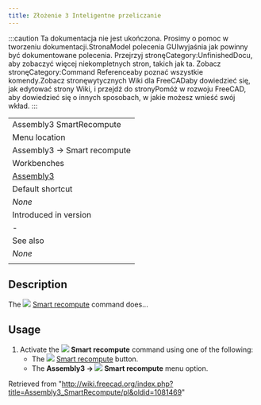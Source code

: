 ```yaml
---
title: Złożenie 3 Inteligentne przeliczanie
---
```

:::caution
Ta dokumentacja nie jest ukończona. Prosimy o pomoc w tworzeniu dokumentacji.StronaModel polecenia GUIwyjaśnia jak powinny być dokumentowane polecenia. Przejrzyj stronęCategory:UnfinishedDocu, aby zobaczyć więcej niekompletnych stron, takich jak ta. Zobacz stronęCategory:Command Referenceaby poznać wszystkie komendy.Zobacz stronęwytycznych Wiki dla FreeCADaby dowiedzieć się, jak edytować strony Wiki, i przejdź do stronyPomóż w rozwoju FreeCAD, aby dowiedzieć się o innych sposobach, w jakie możesz wnieść swój wkład.
:::

|  |
| --- |
| Assembly3 SmartRecompute |
| Menu location |
| Assembly3 → Smart recompute |
| Workbenches |
| [Assembly3](/Assembly3_Workbench "Assembly3 Workbench") |
| Default shortcut |
| *None* |
| Introduced in version |
| - |
| See also |
| *None* |
|  |

## Description

The ![](/images/Assembly_SmartRecompute.svg) [Smart recompute](/Assembly3_SmartRecompute "Assembly3 SmartRecompute") command does...

## Usage

1. Activate the ![](/images/Assembly_SmartRecompute.svg) **Smart recompute** command using one of the following:
   * The ![](/images/Assembly_SmartRecompute.svg) [Smart recompute](/Assembly3_SmartRecompute "Assembly3 SmartRecompute") button.
   * The **Assembly3 → ![](/images/Assembly_SmartRecompute.svg) Smart recompute** menu option.

Retrieved from "<http://wiki.freecad.org/index.php?title=Assembly3_SmartRecompute/pl&oldid=1081469>"
